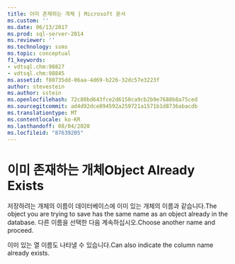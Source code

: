 ```yaml
---
title: 이미 존재하는 개체 | Microsoft 문서
ms.custom: ''
ms.date: 06/13/2017
ms.prod: sql-server-2014
ms.reviewer: ''
ms.technology: ssms
ms.topic: conceptual
f1_keywords:
- vdtsql.chm:98827
- vdtsql.chm:98845
ms.assetid: f80735dd-06aa-4d69-b226-32dc57e3223f
author: stevestein
ms.author: sstein
ms.openlocfilehash: 72c80bd643fce2d6150ca9cb2b9e7688b8a75ced
ms.sourcegitcommit: ad4d92dce894592a259721a1571b1d8736abacdb
ms.translationtype: MT
ms.contentlocale: ko-KR
ms.lasthandoff: 08/04/2020
ms.locfileid: "87639205"
---
```

# <a name="object-already-exists"></a><span data-ttu-id="c6a73-102">이미 존재하는 개체</span><span class="sxs-lookup"><span data-stu-id="c6a73-102">Object Already Exists</span></span>
  <span data-ttu-id="c6a73-103">저장하려는 개체의 이름이 데이터베이스에 이미 있는 개체의 이름과 같습니다.</span><span class="sxs-lookup"><span data-stu-id="c6a73-103">The object you are trying to save has the same name as an object already in the database.</span></span> <span data-ttu-id="c6a73-104">다른 이름을 선택한 다음 계속하십시오.</span><span class="sxs-lookup"><span data-stu-id="c6a73-104">Choose another name and proceed.</span></span>  
  
 <span data-ttu-id="c6a73-105">이미 있는 열 이름도 나타낼 수 있습니다.</span><span class="sxs-lookup"><span data-stu-id="c6a73-105">Can also indicate the column name already exists.</span></span>  
  
  
